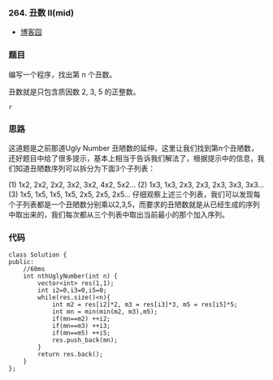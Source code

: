 ### 264. 丑数 II(mid)

- [博客园](http://www.cnblogs.com/grandyang/p/4743837.html)


### 题目 

编写一个程序，找出第 n 个丑数。

丑数就是只包含质因数 2, 3, 5 的正整数。

	r
	

### 思路
这道题是之前那道Ugly Number 丑陋数的延伸，这里让我们找到第n个丑陋数，还好题目中给了很多提示，基本上相当于告诉我们解法了，根据提示中的信息，我们知道丑陋数序列可以拆分为下面3个子列表：

(1) 1x2,  2x2, 2x2, 3x2, 3x2, 4x2, 5x2...
(2) 1x3,  1x3, 2x3, 2x3, 2x3, 3x3, 3x3...
(3) 1x5,  1x5, 1x5, 1x5, 2x5, 2x5, 2x5...
仔细观察上述三个列表，我们可以发现每个子列表都是一个丑陋数分别乘以2,3,5，而要求的丑陋数就是从已经生成的序列中取出来的，我们每次都从三个列表中取出当前最小的那个加入序列。

### 代码

```
class Solution {
public:
    //60ms
    int nthUglyNumber(int n) {
        vector<int> res(1,1);
        int i2=0,i3=0,i5=0;
        while(res.size()<n){
            int m2 = res[i2]*2, m3 = res[i3]*3, m5 = res[i5]*5;
            int mn = min(min(m2, m3),m5);
            if(mn==m2) ++i2;
            if(mn==m3) ++i3;
            if(mn==m5) ++i5;
            res.push_back(mn);
        }
        return res.back();
    }
};

```